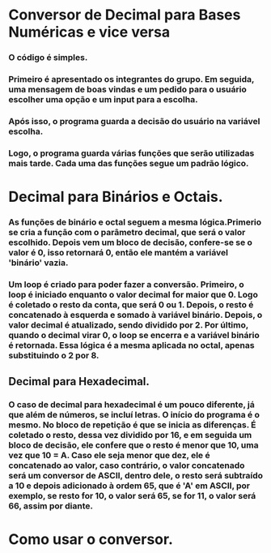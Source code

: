 # Conversor de Decimal para Bases Numéricas e vice versa

### O código é simples.
### Primeiro é apresentado os integrantes do grupo. Em seguida, uma mensagem de boas vindas e um pedido para o usuário escolher uma opção e um input para a escolha.

### Após isso, o programa guarda a decisão do usuário na variável escolha.
### Logo, o programa guarda várias funções que serão utilizadas mais tarde. Cada uma das funções segue um padrão lógico.

# Decimal para Binários e Octais.

### As funções de binário e octal seguem a mesma lógica.Primerio se cria a função com o parâmetro decimal, que será o valor escolhido. Depois vem um bloco de decisão, confere-se se o valor é 0, isso retornará 0, então ele mantém a variável 'binário' vazia.

### Um loop é criado para poder fazer a conversão. Primeiro, o loop é iniciado enquanto o valor decimal for maior que 0. Logo é coletado o resto da conta, que será 0 ou 1. Depois, o resto é concatenado à esquerda e somado à variável binário. Depois, o valor decimal é atualizado, sendo dividido por 2. Por último, quando o decimal virar 0, o loop se encerra e a variável binário é retornada. Essa lógica é a mesma aplicada no octal, apenas substituindo o 2 por 8.

## Decimal para Hexadecimal.

### O caso de decimal para hexadecimal é um pouco diferente, já que além de números, se incluí letras. O início do programa é o mesmo. No bloco de repetição é que se inicia as diferenças. É coletado o resto, dessa vez dividido por 16, e em seguida um bloco de decisão, ele confere que o resto é menor que 10, uma vez que 10 = A. Caso ele seja menor que dez, ele é concatenado ao valor, caso contrário, o valor concatenado será um conversor de ASCII, dentro dele, o resto será subtraído a 10 e depois adicionado à ordem 65, que é 'A' em ASCII, por exemplo, se resto for 10, o valor será 65, se for 11, o valor será 66, assim por diante.



# Como usar o conversor.